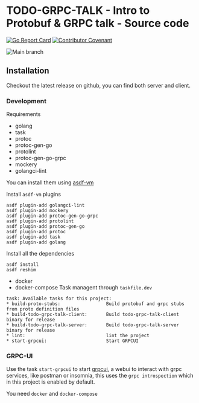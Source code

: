 # TODO-GRPC-TALK - Intro to Protobuf & GRPC talk - Source code

[![Go Report Card](https://goreportcard.com/badge/github.com/CDimonaco/todo-grpc-talk)](https://goreportcard.com/report/github.com/CDimonaco/todo-grpc-talk)
[![Contributor Covenant](https://img.shields.io/badge/Contributor%20Covenant-2.1-4baaaa.svg)](code_of_conduct.md)

![Main branch](https://github.com/CDimonaco/todo-grpc-talk/actions/workflows/github-actions-on-push.yaml/badge.svg)


## Installation

Checkout the latest release on github, you can find both server and client.

### Development

Requirements

- golang 
- task 
- protoc 
- protoc-gen-go 
- protolint
- protoc-gen-go-grpc 
- mockery 
- golangci-lint

You can install them using [asdf-vm]("https://asdf-vm.com/")

Install `asdf-vm` plugins

```
asdf plugin-add golangci-lint
asdf plugin-add mockery
asdf plugin-add protoc-gen-go-grpc
asdf plugin-add protolint
asdf plugin-add protoc-gen-go
asdf plugin-add protoc
asdf plugin-add task
asdf plugin-add golang
```

Install all the dependencies

```
asdf install
asdf reshim
```
- docker
- docker-compose
Task managent through `taskfile.dev`

```
task: Available tasks for this project:
* build-proto-stubs:                 Build protobuf and grpc stubs from proto definition files
* build-todo-grpc-talk-client:       Build todo-grpc-talk-client binary for release
* build-todo-grpc-talk-server:       Build todo-grpc-talk-server binary for release
* lint:                              lint the project
* start-grpcui:                      Start GRPCUI
```

### GRPC-UI

Use the task `start-grpcui` to start [grpcui]("https://github.com/fullstorydev/grpcui"), a webui to interact with grpc services, like postman or insomnia, this uses the `grpc introspection` which in this project is enabled by default.

You need `docker` and `docker-compose`